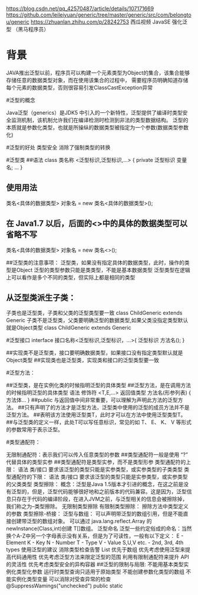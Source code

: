 https://blog.csdn.net/qq_42570487/article/details/107171669
https://github.com/leileiyuan/generic/tree/master/generic/src/com/belongtou/generic
https://zhuanlan.zhihu.com/p/28242753
西瓜视频  JavaSE 强化泛型 （黑马程序员）  

# 背景
JAVA推出泛型以前，程序员可以构建一个元素类型为Object的集合，该集合能够存储任意的数据类型对象，而在使用该集合的过程中，
需要程序员明确知道存储每个元素的数据类型，否则很容易引发ClassCastException异常


#泛型的概念

Java泛型（generics）是JDK5 中引入的一个新特性，泛型提供了编译时类型安全监测机制，该机制允许我们在编译检测时检测到非法的类型数据结构。
泛型的本质就是参数化类型，也就是所操纵的数据类型被指定为一个参数(数据类型参数化)

#泛型的好处
类型安全
消除了强制类型的转换


#泛型类
##语法
class 类名称 <泛型标识,泛型标识,...> {
	private 泛型标识 变量名;
	...
}

## 使用用法
类名<具体的数据类型> 对象名 = new 类名<具体的数据类型>();

## 在 Java1.7 以后，后面的<>中的具体的数据类型可以省略不写
类名<具体的数据类型> 对象名 = new 类名<>();

##泛型类的注意事项：
泛型类，如果没有指定具体的数据类型，此时，操作的类型是Object
泛型的类型参数只能是类类型，不能是基本数据类型
泛型类型在逻辑上可以看作是多个不同的类型，但实际上都是相同的类型

## 从泛型类派生子类：
子类也是泛型类，子类和父类的泛型类型要一致
class ChildGeneric<T> extends Generic<T>
子类不是泛型类，父类要明确泛型的数据类型,如果父类没指定类型默认就是Object类型
class ChildGeneric extends Generic<String>

#泛型接口
interface 接口名称<泛型标识,泛型标识，...>{
	泛型标识 方法名();
}

##实现类不是泛型类，接口要明确数据类型，如果接口没有指定类型默认就是Object类型
##实现类也是泛型类，实现类和接口的泛型类型要一致

#泛型方法：
 
 ##泛型类，是在实例化类的时候指明泛型的具体类型
 ##泛型方法，是在调用方法的时候指明泛型的具体类型
 语法
 修饰符 <T,E,...> 返回值类型 方法名(形参列表) {
 	方法体...
 }
##public 与返回值中间非常重要，可以理解为声明此方法的泛型方法。
##只有声明了的方法才是泛型方法，泛型类中使用的泛型的成员方法并不是泛型方法。
##表明该方法使用泛型类T，此时才可以在方法中使用泛型类型T。
##与泛型类的定义一样，此处T可以写任意标识，常见的如 T、 E、 K、 V 等形式的参数常用于表示泛型。

#类型通配符：

<?>无限制通配符：表示我们可以传入任意类型的参数
##类型通配符一般是使用 “?” 代替具体的类型实参
##类型通配符是类型实参，而不是类型形参

类型通配符的上限：
语法
类/接口 <? extends 实参类型>
要求该泛型的类型只能是实参类型，或实参类型的子类类型

类型通配符的下限：

语法
类/接口<? super 实参类型>
要求该泛型的类型只能是实参类型，或实参类型的父类类型

类型擦除：
概念：泛型是Java 1.5版本才引进的概念，在这之前是没有泛型的，但是，泛型代码能够很好地和之前版本的代码兼容。这是因为，泛型信息只存在于代码的编译阶段，在进入JVM之前，与泛型相关的信息会被擦除掉，我们称之为–类型擦除。

无限制类型擦除
有限制类型擦除：
擦除方法中类型定义的参数
类型擦除-桥接：

泛型与数组：

可以声明带泛型的数组引用，但是不能直接创建带泛型的数组对象。
可以通过 java.lang.reflect.Array 的 newInstance(Class,int)创建 T[]数组。

泛型命名

泛型一些约定俗成的命名：当然换个A-Z中另一个字母表示没有关系，但是为了可读性，一般有以下定义：

E - Element
K - Key
N - Number
T - Type
V - Value
S,U,V etc. - 2nd, 3rd, 4th types

使用泛型的建议
消除类型检查告警
List 优先于数组
优先考虑使用泛型来提高代码通用性
优先考虑泛型方法来限定泛型的范围
利用有限制通配符来提升 API 的灵活性
优先考虑类型安全的异构容器

##泛型的限制与局限:
不能用基本类型实例化类型化参数
运行时类型查询只适用于原始类型
不能创建参数化类型的数组
不能实例化类型变量
可以消除对受查异常的检查
@SuppressWamings("unchecked") 
public static <T extends Throwable〉void throwAs(Throwable e) throws T { throw (T) e; }

##总结：
  
  泛型方法能使方法独立于类而产生变化
  如果static方法要使用泛型能力，就必须使其成为泛型方法